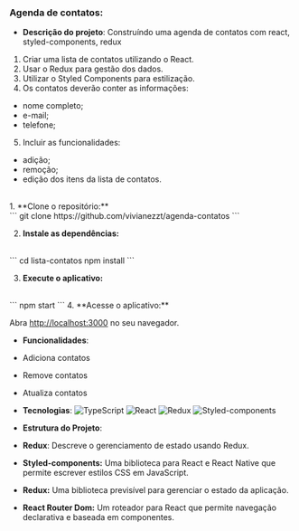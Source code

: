
### Agenda de contatos:

- **Descrição do projeto**:
Construíndo uma agenda de contatos com react, styled-components, redux
1) Criar uma lista de contatos utilizando o React.
2) Usar o Redux para gestão dos dados.
3) Utilizar o Styled Components para estilização.
4) Os contatos deverão conter as informações:
- nome completo;
- e-mail;
- telefone;
5) Incluir as funcionalidades:
- adição;
- remoção;
- edição dos itens da lista de contatos.
<br>
1. **Clone o repositório:**
<br>
   ```
   git clone https://github.com/vivianezzt/agenda-contatos
   ```

2. **Instale as dependências:**
<br>
   ```
   cd lista-contatos
   npm install
   ```

3. **Execute o aplicativo:**
<br>
   ```
   npm start
   ```
4. **Acesse o aplicativo:**

   Abra [http://localhost:3000](http://localhost:3000) no seu navegador.

- **Funcionalidades**:

- Adiciona contatos
- Remove contatos
- Atualiza contatos

- **Tecnologias**:
![TypeScript](https://img.shields.io/badge/TypeScript-007ACC?style=for-the-badge&logo=typescript&logoColor=white)
![React](https://img.shields.io/badge/React-20232A?style=for-the-badge&logo=react&logoColor=61DAFB)
![Redux](https://img.shields.io/badge/Redux-593D88?style=for-the-badge&logo=redux&logoColor=white)
![Styled-components](https://img.shields.io/badge/styled--components-DB7093?style=for-the-badge&logo=styled-components&logoColor=white)

- **Estrutura do Projeto**:

- **Redux**: Descreve o gerenciamento de estado usando Redux.
- **Styled-components:** Uma biblioteca para React e React Native que permite escrever estilos CSS em JavaScript.
- **Redux:** Uma biblioteca previsível para gerenciar o estado da aplicação.
- **React Router Dom:** Um roteador para React que permite navegação declarativa e baseada em componentes.


